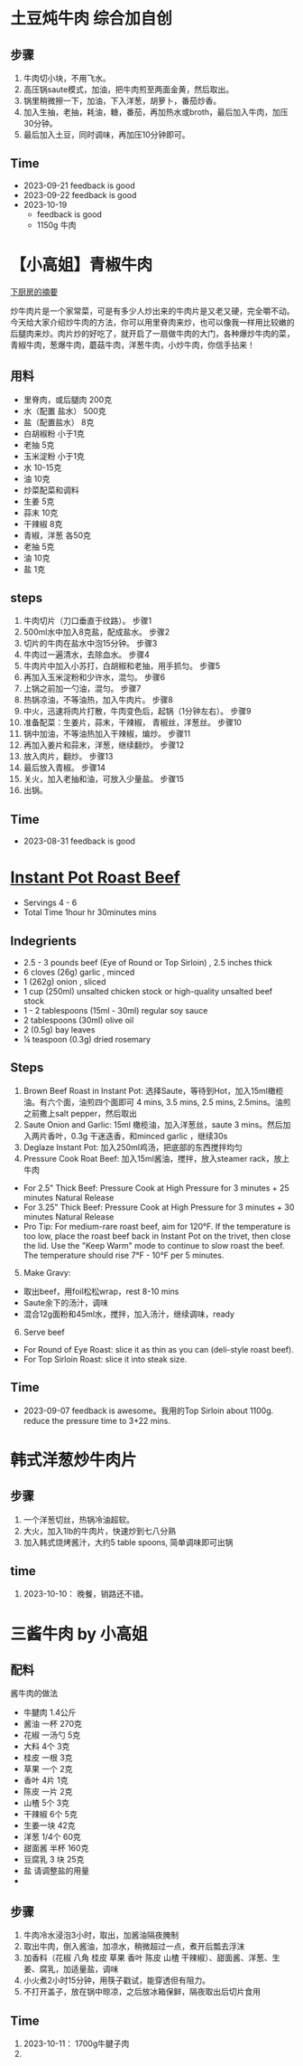 # 土豆炖牛肉 综合加自创

## 步骤
1. 牛肉切小块，不用飞水。
2. 高压锅saute模式，加油，把牛肉煎至两面金黄，然后取出。
3. 锅里稍微擦一下，加油，下入洋葱，胡萝卜，番茄炒香。
4. 加入生抽，老抽，耗油，糖，番茄，再加热水或broth，最后加入牛肉，加压30分钟。
5. 最后加入土豆，同时调味，再加压10分钟即可。
## Time
- 2023-09-21 feedback is good
- 2023-09-22 feedback is good
- 2023-10-19 
  - feedback is good
  - 1150g 牛肉


# 【小高姐】青椒牛肉
[下厨房的摘要](https://www.xiachufang.com/recipe/104558234/)

炒牛肉片是一个家常菜，可是有多少人炒出来的牛肉片是又老又硬，完全嚼不动。今天给大家介绍炒牛肉的方法，你可以用里脊肉来炒，也可以像我一样用比较嫩的后腿肉来炒。肉片炒的好吃了，就开启了一扇做牛肉的大门，各种爆炒牛肉的菜，青椒牛肉，葱爆牛肉，蘑菇牛肉，洋葱牛肉，小炒牛肉，你信手拈来！
## 用料  
* 里脊肉，或后腿肉      200克   
* 水（配置 盐水）       500克
* 盐（配置盐水）        8克
* 白胡椒粉      小于1克
* 老抽  5克
* 玉米淀粉      小于1克
* 水    10-15克
* 油    10克
* 炒菜配菜和调料
* 生姜  5克
* 蒜末  10克
* 干辣椒        8克
* 青椒，洋葱    各50克
* 老抽  5克
* 油    10克
* 盐    1克



## steps
1. 牛肉切片（刀口垂直于纹路）。 步骤1
2. 500ml水中加入8克盐，配成盐水。 步骤2
3. 切片的牛肉在盐水中泡15分钟。 步骤3
4. 牛肉过一遍清水，去除血水。 步骤4
5. 牛肉片中加入小苏打，白胡椒和老抽，用手抓匀。 步骤5
6. 再加入玉米淀粉和少许水，混匀。 步骤6
7. 上锅之前加一勺油，混匀。 步骤7
8. 热锅凉油，不等油热，加入牛肉片。 步骤8
9. 中火，迅速将肉片打散，牛肉变色后，起锅（1分钟左右）。 步骤9
10. 准备配菜：生姜片，蒜末，干辣椒， 青椒丝，洋葱丝。 步骤10 
11. 锅中加油，不等油热加入干辣椒，煸炒。 步骤11 
12. 再加入姜片和蒜末，洋葱，继续翻炒。 步骤12 
13. 放入肉片，翻炒。 步骤13 
14. 最后放入青椒。 步骤14 
15. 关火，加入老抽和油，可放入少量盐。 步骤15 
16. 出锅。

## Time
- 2023-08-31 feedback is good

# [Instant Pot Roast Beef](https://www.pressurecookrecipes.com/instant-pot-roast-beef/)

- Servings 4 - 6
- Total Time 1hour hr 30minutes mins

## Indegrients
- 2.5 - 3 pounds beef (Eye of Round or Top Sirloin) , 2.5 inches thick
- 6 cloves (26g) garlic , minced
- 1 (262g) onion , sliced
- 1 cup (250ml) unsalted chicken stock or high-quality unsalted beef stock
- 1 - 2 tablespoons (15ml - 30ml) regular soy sauce
- 2 tablespoons (30ml) olive oil
- 2 (0.5g) bay leaves
- ¼ teaspoon (0.3g) dried rosemary

## Steps
1. Brown Beef Roast in Instant Pot: 选择Saute，等待到Hot，加入15ml橄榄油。有六个面，油煎四个面即可 4 mins, 3.5 mins, 2.5 mins, 2.5mins。油煎之前撒上salt pepper，然后取出
2. Saute Onion and Garlic: 15ml 橄榄油，加入洋葱丝，saute 3 mins。然后加入两片香叶，0.3g 干迷迭香，和minced garlic ，继续30s
3. Deglaze Instant Pot: 加入250ml鸡汤，把底部的东西搅拌均匀
4. Pressure Cook Roat Beef: 加入15ml酱油，搅拌，放入steamer rack，放上牛肉
  - For 2.5" Thick Beef: Pressure Cook at High Pressure for 3 minutes + 25 minutes Natural Release
  - For 3.25" Thick Beef: Pressure Cook at High Pressure for 3 minutes + 30 minutes Natural Release
  - Pro Tip: For medium-rare roast beef, aim for 120°F. If the temperature is too low, place the roast beef back in Instant Pot on the trivet, then close the lid. Use the "Keep Warm" mode to continue to slow roast the beef. The temperature should rise 7°F - 10°F per 5 minutes.
5. Make Gravy: 
  - 取出beef，用foil松松wrap，rest 8-10 mins
  - Saute余下的汤汁，调味
  - 混合12g面粉和45ml水，搅拌，加入汤汁，继续调味，ready
6. Serve beef
  - For Round of Eye Roast: slice it as thin as you can (deli-style roast beef).
  - For Top Sirloin Roast: slice it into steak size.

## Time
- 2023-09-07 feedback is awesome。我用的Top Sirloin about 1100g. reduce the pressure time to 3+22 mins.


# 韩式洋葱炒牛肉片

## 步骤
1. 一个洋葱切丝，热锅冷油超软。
2. 大火，加入1lb的牛肉片，快速炒到七八分熟
3. 加入韩式烧烤酱汁，大约5 table spoons, 简单调味即可出锅

## time
1. 2023-10-10： 晚餐，销路还不错。

# 三酱牛肉 by 小高姐

## 配料
酱牛肉的做法
- 牛腱肉 1.4公斤
- 酱油 一杯 270克
- 花椒 一汤勺 5克
- 大料 4个 3克
- 桂皮 一根 3克
- 草果 一个 2克
- 香叶 4片 1克
- 陈皮 一片 2克
- 山楂 5个 3克
- 干辣椒 6个 5克
- 生姜一块 42克
- 洋葱 1/4个 60克
- 甜面酱 半杯 160克
- 豆腐乳 3 块 25克
- 盐 请调整盐的用量
- 
## 步骤
1. 牛肉冷水浸泡3小时，取出，加酱油隔夜腌制
2. 取出牛肉，倒入酱油，加凉水，稍微超过一点，煮开后瓢去浮沫
3. 加香料（花椒 八角 桂皮 草果 香叶 陈皮 山楂 干辣椒）、甜面酱、洋葱、生姜、腐乳，加适量盐，调味
4. 小火煮2小时15分钟，用筷子戳试，能穿透但有阻力。
5. 不打开盖子，放在锅中晾凉，之后放冰箱保鲜，隔夜取出后切片食用

## Time
1. 2023-10-11： 1700g牛腱子肉
2. 